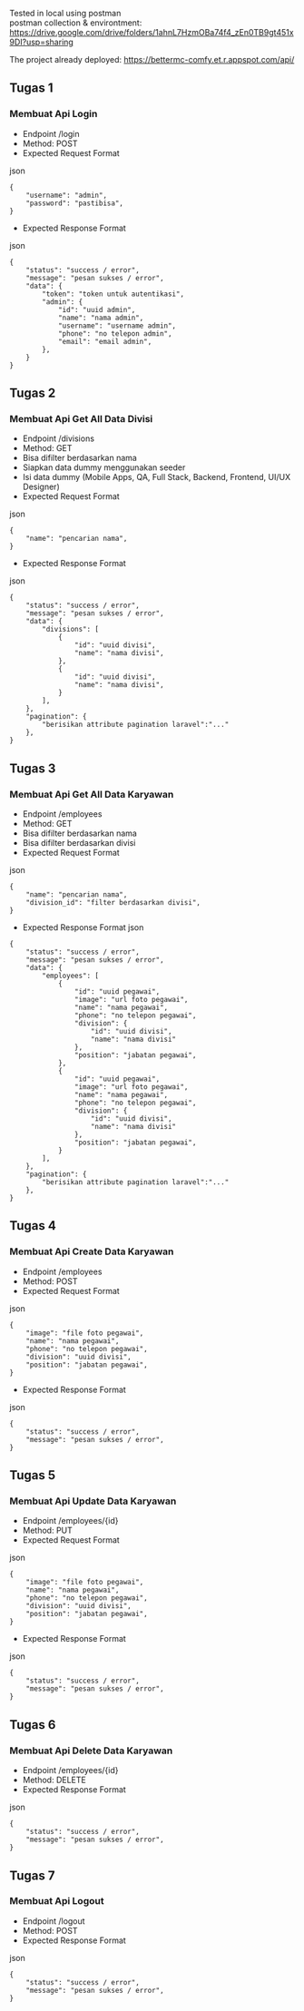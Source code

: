
Tested in local using postman  
postman collection & environtment: https://drive.google.com/drive/folders/1ahnL7HzmOBa74f4_zEn0TB9gt451x9DI?usp=sharing

The project already deployed:
https://bettermc-comfy.et.r.appspot.com/api/
## Tugas 1

### Membuat Api Login

- Endpoint /login
- Method: POST
- Expected Request Format

json
```
{
    "username": "admin",
    "password": "pastibisa",
}
```

- Expected Response Format

json
```
{
    "status": "success / error",
    "message": "pesan sukses / error",
    "data": {
        "token": "token untuk autentikasi",
        "admin": {
            "id": "uuid admin",
            "name": "nama admin",
            "username": "username admin",
            "phone": "no telepon admin",
            "email": "email admin",
        },
    }
}
```

## Tugas 2

### Membuat Api Get All Data Divisi

- Endpoint /divisions
- Method: GET
- Bisa difilter berdasarkan nama
- Siapkan data dummy menggunakan seeder
- Isi data dummy (Mobile Apps, QA, Full Stack, Backend, Frontend, UI/UX Designer)
- Expected Request Format

json
```
{
    "name": "pencarian nama",
}
```

- Expected Response Format

json
```
{
    "status": "success / error",
    "message": "pesan sukses / error",
    "data": {
        "divisions": [
            {
                "id": "uuid divisi",
                "name": "nama divisi",
            },
            {
                "id": "uuid divisi",
                "name": "nama divisi",
            }
        ],
    },
    "pagination": {
        "berisikan attribute pagination laravel":"..."
    },
}
```

## Tugas 3

### Membuat Api Get All Data Karyawan

- Endpoint /employees
- Method: GET
- Bisa difilter berdasarkan nama
- Bisa difilter berdasarkan divisi
- Expected Request Format

json
```
{
    "name": "pencarian nama",
    "division_id": "filter berdasarkan divisi",
}
```

- Expected Response Format
json
```
{
    "status": "success / error",
    "message": "pesan sukses / error",
    "data": {
        "employees": [
            {
                "id": "uuid pegawai",
                "image": "url foto pegawai",
                "name": "nama pegawai",
                "phone": "no telepon pegawai",
                "division": {
                    "id": "uuid divisi",
                    "name": "nama divisi"
                },
                "position": "jabatan pegawai",
            },
            {
                "id": "uuid pegawai",
                "image": "url foto pegawai",
                "name": "nama pegawai",
                "phone": "no telepon pegawai",
                "division": {
                    "id": "uuid divisi",
                    "name": "nama divisi"
                },
                "position": "jabatan pegawai",
            }
        ],
    },
    "pagination": {
        "berisikan attribute pagination laravel":"..."
    },
}
```

## Tugas 4

### Membuat Api Create Data Karyawan

- Endpoint /employees
- Method: POST
- Expected Request Format

json
```
{
    "image": "file foto pegawai",
    "name": "nama pegawai",
    "phone": "no telepon pegawai",
    "division": "uuid divisi",
    "position": "jabatan pegawai",
}
```

- Expected Response Format

json
```
{
    "status": "success / error",
    "message": "pesan sukses / error",
}
```

## Tugas 5

### Membuat Api Update Data Karyawan

- Endpoint /employees/{id}
- Method: PUT
- Expected Request Format

json
```
{
    "image": "file foto pegawai",
    "name": "nama pegawai",
    "phone": "no telepon pegawai",
    "division": "uuid divisi",
    "position": "jabatan pegawai",
}
```

- Expected Response Format

json
```
{
    "status": "success / error",
    "message": "pesan sukses / error",
}
```

## Tugas 6

### Membuat Api Delete Data Karyawan

- Endpoint /employees/{id}
- Method: DELETE
- Expected Response Format

json
```
{
    "status": "success / error",
    "message": "pesan sukses / error",
}
```

## Tugas 7

### Membuat Api Logout

- Endpoint /logout
- Method: POST
- Expected Response Format

json
```
{
    "status": "success / error",
    "message": "pesan sukses / error",
}
```
